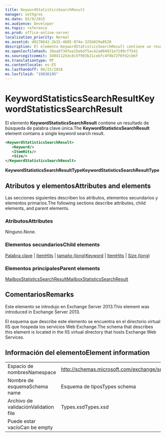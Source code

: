 ```yaml
---
title: KeywordStatisticsSearchResult
manager: sethgros
ms.date: 03/9/2015
ms.audience: Developer
ms.topic: reference
ms.prod: office-online-server
localization_priority: Normal
ms.assetid: d0278642-2b15-4605-974e-325b829a0528
description: El elemento KeywordStatisticsSearchResult contiene un resultado de búsqueda de palabra clave única.
ms.openlocfilehash: 39aa873dfea15e6df5ac42a804931e7199cff541
ms.sourcegitcommit: 34041125dc8c5f993b21cebfc4f8b72f0fd2cb6f
ms.translationtype: MT
ms.contentlocale: es-ES
ms.lasthandoff: 06/25/2018
ms.locfileid: "19836195"
---
```

# <a name="keywordstatisticssearchresult"></a><span data-ttu-id="2c0b1-103">KeywordStatisticsSearchResult</span><span class="sxs-lookup"><span data-stu-id="2c0b1-103">KeywordStatisticsSearchResult</span></span>

<span data-ttu-id="2c0b1-104">El elemento **KeywordStatisticsSearchResult** contiene un resultado de búsqueda de palabra clave única.</span><span class="sxs-lookup"><span data-stu-id="2c0b1-104">The **KeywordStatisticsSearchResult** element contains a single keyword search result.</span></span> 
  

  
```XML
<KeywordStatisticsSearchResult>
   <Keyword/>
   <ItemHits/>
   <Size/>
</KeywordStatisticsSearchResult>
```

 <span data-ttu-id="2c0b1-105">**KeywordStatisticsSearchResultType**</span><span class="sxs-lookup"><span data-stu-id="2c0b1-105">**KeywordStatisticsSearchResultType**</span></span>
## <a name="attributes-and-elements"></a><span data-ttu-id="2c0b1-106">Atributos y elementos</span><span class="sxs-lookup"><span data-stu-id="2c0b1-106">Attributes and elements</span></span>

<span data-ttu-id="2c0b1-107">Las secciones siguientes describen los atributos, elementos secundarios y elementos primarios.</span><span class="sxs-lookup"><span data-stu-id="2c0b1-107">The following sections describe attributes, child elements, and parent elements.</span></span>
  
### <a name="attributes"></a><span data-ttu-id="2c0b1-108">Atributos</span><span class="sxs-lookup"><span data-stu-id="2c0b1-108">Attributes</span></span>

<span data-ttu-id="2c0b1-109">Ninguno.</span><span class="sxs-lookup"><span data-stu-id="2c0b1-109">None.</span></span>
  
### <a name="child-elements"></a><span data-ttu-id="2c0b1-110">Elementos secundarios</span><span class="sxs-lookup"><span data-stu-id="2c0b1-110">Child elements</span></span>

<span data-ttu-id="2c0b1-111">[Palabra clave](keyword.md) | [ItemHits](itemhits.md) | [tamaño (long)](size-long.md)</span><span class="sxs-lookup"><span data-stu-id="2c0b1-111">[Keyword](keyword.md) | [ItemHits](itemhits.md) | [Size (long)](size-long.md)</span></span>
  
### <a name="parent-elements"></a><span data-ttu-id="2c0b1-112">Elementos principales</span><span class="sxs-lookup"><span data-stu-id="2c0b1-112">Parent elements</span></span>

[<span data-ttu-id="2c0b1-113">MailboxStatisticsSearchResult</span><span class="sxs-lookup"><span data-stu-id="2c0b1-113">MailboxStatisticsSearchResult</span></span>](mailboxstatisticssearchresult.md)
  
## <a name="remarks"></a><span data-ttu-id="2c0b1-114">Comentarios</span><span class="sxs-lookup"><span data-stu-id="2c0b1-114">Remarks</span></span>

<span data-ttu-id="2c0b1-115">Este elemento se introdujo en Exchange Server 2013.</span><span class="sxs-lookup"><span data-stu-id="2c0b1-115">This element was introduced in Exchange Server 2013.</span></span>
  
<span data-ttu-id="2c0b1-116">El esquema que describe este elemento se encuentra en el directorio virtual IIS que hospeda los servicios Web Exchange.</span><span class="sxs-lookup"><span data-stu-id="2c0b1-116">The schema that describes this element is located in the IIS virtual directory that hosts Exchange Web Services.</span></span>
  
## <a name="element-information"></a><span data-ttu-id="2c0b1-117">Información del elemento</span><span class="sxs-lookup"><span data-stu-id="2c0b1-117">Element information</span></span>

|||
|:-----|:-----|
|<span data-ttu-id="2c0b1-118">Espacio de nombres</span><span class="sxs-lookup"><span data-stu-id="2c0b1-118">Namespace</span></span>  <br/> |http://schemas.microsoft.com/exchange/services/2006/types  <br/> |
|<span data-ttu-id="2c0b1-119">Nombre de esquema</span><span class="sxs-lookup"><span data-stu-id="2c0b1-119">Schema name</span></span>  <br/> |<span data-ttu-id="2c0b1-120">Esquema de tipos</span><span class="sxs-lookup"><span data-stu-id="2c0b1-120">Types schema</span></span>  <br/> |
|<span data-ttu-id="2c0b1-121">Archivo de validación</span><span class="sxs-lookup"><span data-stu-id="2c0b1-121">Validation file</span></span>  <br/> |<span data-ttu-id="2c0b1-122">Types.xsd</span><span class="sxs-lookup"><span data-stu-id="2c0b1-122">Types.xsd</span></span>  <br/> |
|<span data-ttu-id="2c0b1-123">Puede estar vacío</span><span class="sxs-lookup"><span data-stu-id="2c0b1-123">Can be empty</span></span>  <br/> ||
   

